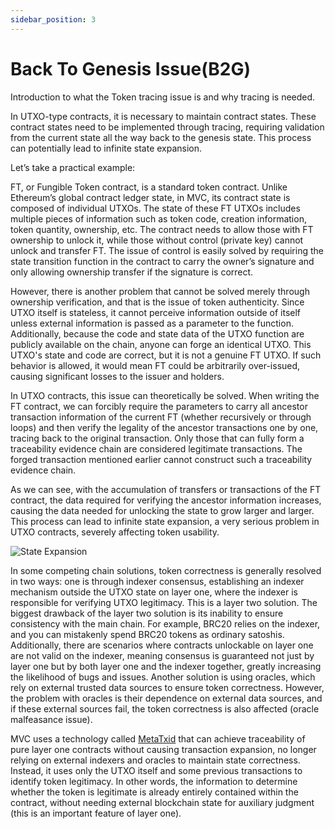 ```yaml
---
sidebar_position: 3
---
```


# Back To Genesis Issue(B2G)

Introduction to what the Token tracing issue is and why tracing is needed.

In UTXO-type contracts, it is necessary to maintain contract states. These contract states need to be implemented
through tracing, requiring validation from the current state all the way back to the genesis state. This process can
potentially lead to infinite state expansion.

Let’s take a practical example:

FT, or Fungible Token contract, is a standard token contract. Unlike Ethereum’s global contract ledger state, in MVC,
its contract state is composed of individual UTXOs. The state of these FT UTXOs includes multiple pieces of information
such as token code, creation information, token quantity, ownership, etc. The contract needs to allow those with FT
ownership to unlock it, while those without control (private key) cannot unlock and transfer FT. The issue of control is
easily solved by requiring the state transition function in the contract to carry the owner’s signature and only
allowing ownership transfer if the signature is correct.

However, there is another problem that cannot be solved merely through ownership verification, and that is the issue of
token authenticity. Since UTXO itself is stateless, it cannot perceive information outside of itself unless external
information is passed as a parameter to the function. Additionally, because the code and state data of the UTXO function
are publicly available on the chain, anyone can forge an identical UTXO. This UTXO's state and code are correct, but it
is not a genuine FT UTXO. If such behavior is allowed, it would mean FT could be arbitrarily over-issued, causing
significant losses to the issuer and holders.

In UTXO contracts, this issue can theoretically be solved. When writing the FT contract, we can forcibly require the
parameters to carry all ancestor transaction information of the current FT (whether recursively or through loops) and
then verify the legality of the ancestor transactions one by one, tracing back to the original transaction. Only those
that can fully form a traceability evidence chain are considered legitimate transactions. The forged transaction
mentioned earlier cannot construct such a traceability evidence chain.

As we can see, with the accumulation of transfers or transactions of the FT contract, the data required for verifying
the ancestor information increases, causing the data needed for unlocking the state to grow larger and larger. This
process can lead to infinite state expansion, a very serious problem in UTXO contracts, severely affecting token
usability.

![State Expansion](/img/russian-nesting-dolls.png)

In some competing chain solutions, token correctness is generally resolved in two ways: one is through indexer
consensus, establishing an indexer mechanism outside the UTXO state on layer one, where the indexer is responsible for
verifying UTXO legitimacy. This is a layer two solution. The biggest drawback of the layer two solution is its inability
to ensure consistency with the main chain. For example, BRC20 relies on the indexer, and you can mistakenly spend BRC20
tokens as ordinary satoshis. Additionally, there are scenarios where contracts unlockable on layer one are not valid on
the indexer, meaning consensus is guaranteed not just by layer one but by both layer one and the indexer together,
greatly increasing the likelihood of bugs and issues. Another solution is using oracles, which rely on external trusted
data sources to ensure token correctness. However, the problem with oracles is their dependence on external data
sources, and if these external sources fail, the token correctness is also affected (oracle malfeasance issue).

MVC uses a technology called [MetaTxid](meta-txid.md) that can achieve traceability of pure layer one contracts without
causing transaction expansion, no longer relying on external indexers and oracles to maintain state correctness.
Instead, it uses only the UTXO itself and some previous transactions to identify token legitimacy. In other words, the
information to determine whether the token is legitimate is already entirely contained within the contract, without
needing external blockchain state for auxiliary judgment (this is an important feature of layer one).
